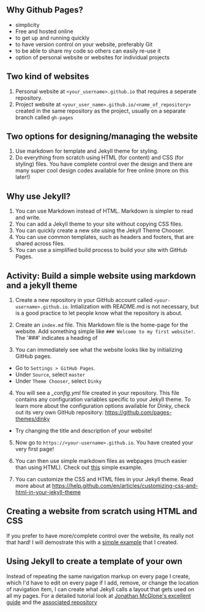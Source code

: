 ## Why Github Pages?

- simplicity
- Free and hosted online
- to get up and running quickly
- to have version control on your website, preferably Git
- to be able to share my code so others can easily re-use it
- option of personal website or websites for individual projects

## Two kind of websites

1. Personal website at `<your_username>.github.io` that requires a seperate repository.
2. Project website at `<your_user_name>.github.io/<name_of_repository>` created in the same repository as the project, usually on a separate branch called `gh-pages`

## Two options for designing/managing the website

1. Use markdown for template and Jekyll theme for styling.
2. Do everything from scratch using HTML (for content) and CSS (for styling) files. You have complete control over the design and there are many super cool design codes available for free online (more on this later!)

## Why use Jekyll?

1. You can use Markdown instead of HTML. Markdown is simpler to read and write.
2. You can add a Jekyll theme to your site without copying CSS files.
3. You can quickly create a new site using the Jekyll Theme Chooser.
4. You can use common templates, such as headers and footers, that are shared across files.
5. You can use a simplified build process to build your site with GitHub Pages.

## Activity: Build a simple website using markdown and a jekyll theme

1. Create a new repository in your GitHub account called `<your-username>.github.io`. Intialization with README.md is not necessary, but is a good practice to let people know what the repository is about.

2. Create an `index.md` file. This Markdown file is the home-page for the website. Add something simple like `### Welcome to my first website!`. The '###' indicates a heading of 

3. You can immediately see what the website looks like by initializing GitHub pages. 
  - Go to `Settings > GitHub Pages`. 
  - Under `Source`, select `master`
  - Under `Theme Chooser`, select `Dinky`
  
4. You will see a *_config.yml* file created in your repository. This file contains any configuration variables specific to your Jekyll theme. To learn more about the configuration options available for Dinky, check out its very own GitHub repository: https://github.com/pages-themes/dinky
  - Try changing the title and description of your website!

5. Now go to `https://<your-username>.github.io`. You have created your very first page!

6. You can then use simple markdown files as webpages (much easier than using HTML). Check out [this](https://github.com/ishan-mishra/sample-website-2) simple example. 

7. You can customize the CSS and HTML files in your Jekyll theme. Read more about at https://help.github.com/en/articles/customizing-css-and-html-in-your-jekyll-theme

## Creating a website from scratch using HTML and CSS

If you prefer to have more/complete control over the website, its really not that hard! I will demostrate this with a [simple example](https://ishan-mishra.github.io/sample-website-1/) that I created.

## Using Jekyll to create a template of your own

Instead of repeating the same navigation markup on every page I create, which I'd have to edit on every page if I add, remove, or change the location of navigation item, I can create what Jekyll calls a layout that gets used on all my pages. For a detailed tutorial look at [Jonathan McGlone's excellent guide](http://jmcglone.com/guides/github-pages/) and the [associated repository](https://github.com/hankquinlan/hankquinlan.github.io)





